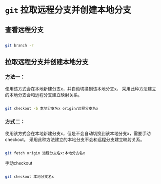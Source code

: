 
# `git` 拉取远程分支并创建本地分支

## 查看远程分支

```bash

git branch -r

```

## 拉取远程分支并创建本地分支
 
### 方法一：

使用该方式会在本地新建分支x，并自动切换到该本地分支x。
采用此种方法建立的本地分支会和远程分支建立映射关系。

```bash

git checkout -b 本地分支名x origin/远程分支名x

```
 
### 方式二：

使用该方式会在本地新建分支x，但是不会自动切换到该本地分支x，需要手动checkout。
采用此种方法建立的本地分支不会和远程分支建立映射关系。

```bash

git fetch origin 远程分支名x:本地分支名x

```

手动checkout

```bash

git checkout 本地分支名x

```

 